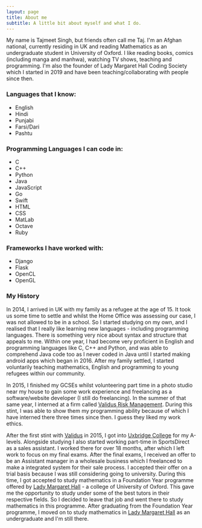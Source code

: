 ```yaml
---
layout: page
title: About me
subtitle: A little bit about myself and what I do.
---
```


My name is Tajmeet Singh, but friends often call me Taj. I'm an Afghan national, currently residing in UK and reading Mathematics as an undergraduate student in University of Oxford. I like reading books, comics (including manga and manhwa), watching TV shows, teaching and programming. I'm also the founder of Lady Margaret Hall Coding Society which I started in 2019 and have been teaching/collaborating with people since then.

### Languages that I know:
- English
- Hindi
- Punjabi
- Farsi/Dari
- Pashtu


### Programming Languages I can code in:
- C
- C++
- Python
- Java
- JavaScript
- Go
- Swift
- HTML
- CSS
- MatLab
- Octave
- Ruby


### Frameworks I have worked with:
- Django
- Flask
- OpenCL
- OpenGL


### My History

In 2014, I arrived in UK with my family as a refugee at the age of 15. It took us some time to settle and whilst the Home Office was assessing our case, I was not allowed to be in a school. So I started studying on my own, and I realised that I really like learning new languages - including programming languages. There is something very nice about syntax and structure that appeals to me. Within one year, I had become very proficient in English and programming languages like C, C++ and Python, and was able to comprehend Java code too as I never coded in Java until I started making android apps which began in 2016. After my family settled, I started voluntarily teaching mathematics, English and programming to young refugees within our community.

In 2015, I finished my GCSEs whilst volunteering part time in a photo studio near my house to gain some work experience and freelancing as a software/website developer (I still do freelancing). In the summer of that same year, I interned at a firm called [Validus Risk Management](https://validusrm.com). During this stint, I was able to show them my programming ability because of which I have interned there three times since then. I guess they liked my work ethics.

After the first stint with [Validus](https:validusrm.com) in 2015, I got into [Uxbridge College](https://www.uxbridgecollege.ac.uk) for my A-levels. Alongside studying I also started working part-time in SportsDirect as a sales assistant. I worked there for over 18 months, after which I left work to focus on my final exams. After the final exams, I received an offer to be an Assistant manager in a wholesale business which I freelanced to make a integrated system for their sale process. I accepted their offer on a trial basis because I was still considering going to university. During this time, I got accepted to study mathematics in a Foundation Year programme offered by [Lady Margaret Hall](https://www.lmh.ox.ac.uk) - a college of University of Oxford. This gave me the opportunity to study under some of the best tutors in their respective fields. So I decided to leave that job and went there to study mathematics in this programme. After graduating from the Foundation Year programme, I moved on to study mathematics in [Lady Margaret Hall](https://www.lmh.ox.ac.uk) as an undergraduate and I'm still there.
